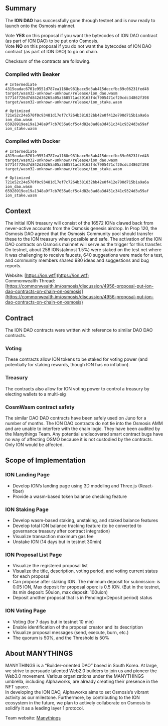 ## Summary
The **ION DAO** has successfully gone through testnet and is now ready to launch onto the Osmosis mainnet.

Vote **YES** on this proposal if you want the bytecodes of ION DAO contract (as part of ION DAO) to be put onto Osmosis.  
Vote **NO** on this proposal if you do not want the bytecodes of ION DAO contract (as part of ION DAO) to go on chain.

Checksum of the contracts are following.

### Compiled with Beaker
```
# Intermediate
4315eadac6701e9551d787ea1168e981bacc5d3ab415deccfbc89c06231fed48  target/wasm32-unknown-unknown/release/ion_dao.wasm
57714f726d7d842d36265a05a360571ac39163f4c7905471cf20cdc34862f398  target/wasm32-unknown-unknown/release/ion_stake.wasm

# Optimized
721e52c24e570f0c93481d17ef7c7264b381832bb42e0f412e790d715b1a9a6a  ion_dao.wasm
65928919ee19a1348a9f7cb7655a0cf5c4d82e3ad8a3d451c341c9324d3a59af  ion_stake.wasm
```

### Compiled with Docker
```
# Intermediate
4315eadac6701e9551d787ea1168e981bacc5d3ab415deccfbc89c06231fed48  target/wasm32-unknown-unknown/release/ion_dao.wasm
57714f726d7d842d36265a05a360571ac39163f4c7905471cf20cdc34862f398  target/wasm32-unknown-unknown/release/ion_stake.wasm

# Optimized
721e52c24e570f0c93481d17ef7c7264b381832bb42e0f412e790d715b1a9a6a  ion_dao.wasm
65928919ee19a1348a9f7cb7655a0cf5c4d82e3ad8a3d451c341c9324d3a59af  ion_stake.wasm
```

## Context

The initial ION treasury will consist of the 16572 IONs clawed back from never-active accounts from the Osmosis genesis airdrop. In Prop 120, the Osmosis DAO agreed that the Osmosis Community pool should transfer these to the ION treasury when possible and safe. The activation of the ION DAO contracts on Osmosis mainnet will serve as the trigger for this transfer.  
On testnet, about 258 IONs(almost 1.5%) were staked on the test net where it was challenging to receive faucets, 640 suggestions were made for a test, and community members shared 980 ideas and suggestions and bug reports.

Website: [https://ion.wtf](https://ion.wtf)  
Commonwealth Thread: [https://commonwealth.im/osmosis/discussion/4956-proposal-put-ion-dao-contracts-on-chain-on-osmosis](https://commonwealth.im/osmosis/discussion/4956-proposal-put-ion-dao-contracts-on-chain-on-osmosis)

## Contract
The ION DAO contracts were written with reference to similar DAO DAO contracts.

### Voting

These contracts allow ION tokens to be staked for voting power (and potentially for staking rewards, though ION has no inflation).

### Treasury

The contracts also allow for ION voting power to control a treasury by electing wallets to a multi-sig

### CosmWasm contract safety

The similar DAO DAO contracts have been safely used on Juno for a number of months. The ION DAO contracts do not tie into the Osmosis AMM and are unable to interfere with the chain logic. They have been audited by the Manythings Team. Any potential undiscovered smart contract bugs have no way of affecting OSMO because it is not custodied by the contracts. Only ION would be affected.

## Scope of Implementation

### ION Landing Page
* Develop ION’s landing page using 3D modeling and Three.js (React-fiber)
* Provide a wasm-based token balance checking feature

### ION Staking Page
* Develop wasm-based staking, unstaking, and staked balance features
* Develop total ION balance tracking feature (to be converted to governance treasury after contract integration)
* Visualize transaction maximum gas fee
* Unstake ION (14 days but in testnet 30min)

### ION Proposal List Page
* Visualize the registered proposal list
* Visualize the title, description, voting period, and voting current status for each proposal
* Can propose after staking ION. The minimum deposit for submission: is 0.05 ION, Max deposit for proposal open: is 0.5 ION. (But in the testnet, its min deposit: 50uion, max deposit: 100uion)
* Deposit another proposal that is in Pending(=Deposit period) status

### ION Voting Page
* Voting (for 7 days but in testnet 10 min)
* Enable identification of the proposal creator and its description
* Visualize proposal messages (send, execute, burn, etc.)
* The quorum is 50%, and the Threshold is 50%

## About MANYTHINGS
MANYTHINGS is a “Builder-oriented DAO” based in South Korea. At large, we strive to persuade talented Web2.0 builders to join us and pioneer the Web3.0 movement. Various organizations under the MANYTHINGS umbrella, including Alphaworks, are already creating their presence in the NFT space.  
In developing the ION DAO, Alphaworks aims to set Osmosis’s vibrant activity as our milestone. Furthermore, by contributing to the ION ecosystem in the future, we plan to actively collaborate on Osmosis to solidify it as a leading layer 1 protocol.

Team website: [Manythings](https://manythings.xyz/)